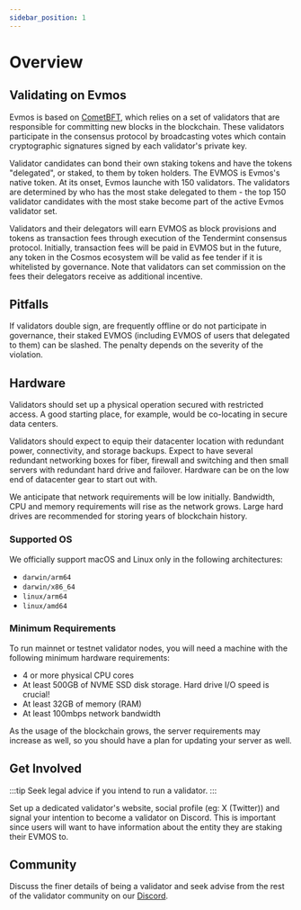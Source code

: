 ```yaml
---
sidebar_position: 1
---
```

# Overview

## Validating on Evmos

Evmos is based on [CometBFT](https://github.com/cometbft/cometbft),
which relies on a set of validators that are responsible for committing new blocks in the blockchain. These validators
participate in the consensus protocol by broadcasting votes which contain cryptographic signatures signed by each
validator's private key.

Validator candidates can bond their own staking tokens and have the tokens "delegated", or staked, to them by token
holders. The EVMOS is Evmos's native token. At its onset, Evmos launche with 150 validators. The validators are
determined by who has the most stake delegated to them - the top 150 validator candidates with the most stake
become part of the active Evmos validator set.

Validators and their delegators will earn EVMOS as block provisions and tokens as transaction fees through execution of
the Tendermint consensus protocol. Initially, transaction fees will be paid in EVMOS but in the future, any token in the
Cosmos ecosystem will be valid as fee tender if it is whitelisted by governance. Note that validators can set commission
on the fees their delegators receive as additional incentive.

## Pitfalls

If validators double sign, are frequently offline or do not participate in governance, their staked EVMOS (including
EVMOS of users that delegated to them) can be slashed. The penalty depends on the severity of the violation.

## Hardware

Validators should set up a physical operation secured with restricted access. A good starting place, for example,
would be co-locating in secure data centers.

Validators should expect to equip their datacenter location with redundant power, connectivity, and storage backups.
Expect to have several redundant networking boxes for fiber, firewall and switching and then small servers with redundant
hard drive and failover. Hardware can be on the low end of datacenter gear to start out with.

We anticipate that network requirements will be low initially. Bandwidth, CPU and memory requirements will rise as
the network grows. Large hard drives are recommended for storing years of blockchain history.

### Supported OS

We officially support macOS and Linux only in the following architectures:

* `darwin/arm64`
* `darwin/x86_64`
* `linux/arm64`
* `linux/amd64`

### Minimum Requirements

To run mainnet or testnet validator nodes, you will need a machine with the following minimum hardware requirements:

* 4 or more physical CPU cores
* At least 500GB of NVME SSD disk storage. Hard drive I/O speed is crucial!
* At least 32GB of memory (RAM)
* At least 100mbps network bandwidth

As the usage of the blockchain grows, the server requirements may increase as well, so you should have a plan for
updating your server as well.

## Get Involved

:::tip
Seek legal advice if you intend to run a validator.
:::

Set up a dedicated validator's website, social profile (eg: X (Twitter)) and signal your intention to become a validator on
Discord. This is important since users will want to have information about the entity they are staking their EVMOS to.

## Community

Discuss the finer details of being a validator and seek advise from the rest of the validator community on our
[Discord](https://discord.gg/evmos).
